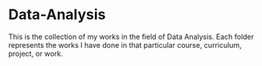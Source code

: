 # Data-Analysis

This is the collection of my works in the field of Data Analysis. Each folder represents the works I have done in that particular course, curriculum, project, or work.
